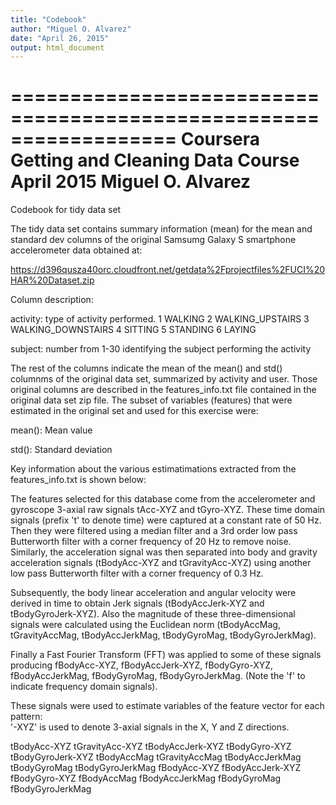 ```yaml
---
title: "Codebook"
author: "Miguel O. Alvarez"
date: "April 26, 2015"
output: html_document
---
```


==================================================================
Coursera Getting and Cleaning Data Course 
April 2015
Miguel O. Alvarez
==================================================================

Codebook for tidy data set

The tidy data set contains summary information (mean) for the mean and standard dev columns
of the original Samsumg Galaxy S smartphone accelerometer data obtained at:

https://d396qusza40orc.cloudfront.net/getdata%2Fprojectfiles%2FUCI%20HAR%20Dataset.zip

Column description:

activity: type of activity performed.
      				1	WALKING
					2	WALKING_UPSTAIRS
					3	WALKING_DOWNSTAIRS
					4	SITTING
					5	STANDING
					6	LAYING
					
subject:  number from 1-30 identifying the subject performing the activity

The rest of the columns indicate the mean of the mean() and std() columnms of the original
data set, summarized by activity and user.  Those original columns are described in the 
features_info.txt file contained in the original data set zip file. The subset of variables (features) that were estimated in the original set and used for this exercise were: 

mean(): Mean value

std(): Standard deviation

Key information about the various estimatimations extracted from the features_info.txt is shown below:

The features selected for this database come from the accelerometer and gyroscope 3-axial 
raw signals tAcc-XYZ and tGyro-XYZ. These time domain signals (prefix 't' to denote time) 
were captured at a constant rate of 50 Hz. Then they were filtered using a median filter 
and a 3rd order low pass Butterworth filter with a corner frequency of 20 Hz to remove 
noise. Similarly, the acceleration signal was then separated into body and gravity 
acceleration signals (tBodyAcc-XYZ and tGravityAcc-XYZ) using another low pass Butterworth
 filter with a corner frequency of 0.3 Hz. 

Subsequently, the body linear acceleration and angular velocity were derived in time to 
obtain Jerk signals (tBodyAccJerk-XYZ and tBodyGyroJerk-XYZ). Also the magnitude of these 
three-dimensional signals were calculated using the Euclidean norm (tBodyAccMag, 
tGravityAccMag, tBodyAccJerkMag, tBodyGyroMag, tBodyGyroJerkMag). 

Finally a Fast Fourier Transform (FFT) was applied to some of these signals producing 
fBodyAcc-XYZ, fBodyAccJerk-XYZ, fBodyGyro-XYZ, fBodyAccJerkMag, fBodyGyroMag, 
fBodyGyroJerkMag. (Note the 'f' to indicate frequency domain signals). 

These signals were used to estimate variables of the feature vector for each pattern:  
'-XYZ' is used to denote 3-axial signals in the X, Y and Z directions.

tBodyAcc-XYZ
tGravityAcc-XYZ
tBodyAccJerk-XYZ
tBodyGyro-XYZ
tBodyGyroJerk-XYZ
tBodyAccMag
tGravityAccMag
tBodyAccJerkMag
tBodyGyroMag
tBodyGyroJerkMag
fBodyAcc-XYZ
fBodyAccJerk-XYZ
fBodyGyro-XYZ
fBodyAccMag
fBodyAccJerkMag
fBodyGyroMag
fBodyGyroJerkMag